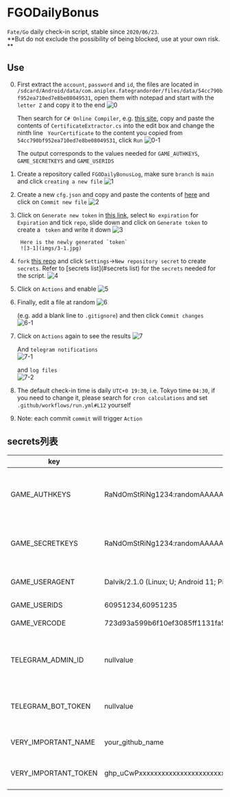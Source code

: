 # FGODailyBonus
`Fate/Go` daily check-in script, stable since `2020/06/23`.  
**But do not exclude the possibility of being blocked, use at your own risk. **

## Use
0. First extract the `account`, `password` and `id`, the files are located in `/sdcard/Android/data/com.aniplex.fategrandorder/files/data/54cc790bf952ea710ed7e8be08049531`, open them with notepad and start with the `letter Z` and copy it to the end
      ![0](imgs/0.jpg)
   
      Then search for `C# Online Compiler`, e.g. [this site](https://www.onlinegdb.com/online_csharp_compiler), copy and paste the contents of `CertificateExtractor.cs` into the edit box and change the ninth line ` YourCertificate` to the content you copied from `54cc790bf952ea710ed7e8be08049531`, click `Run`
      ![0-1](imgs/0-1.jpg) 

      The output corresponds to the values needed for `GAME_AUTHKEYS`, `GAME_SECRETKEYS` and `GAME_USERIDS`

1. Create a repository called `FGODailyBonusLog`, make sure `branch` is `main` and click `creating a new file`
        ![1](imgs/1.jpg)

2. Create a new `cfg.json` and copy and paste the contents of [here](https://raw.githubusercontent.com/nishuoshenme/FGODailyBonusLog/main/cfg.json) and click on `Commit new file`
        ![2](imgs/2.jpg)

3. Click on `Generate new token` in [this link](https://github.com/settings/tokens), select `No expiration` for `Expiration` and tick `repo`, slide down and click on `Generate token` to create a ` token` and write it down
        ![3](imgs/3.jpg)

        Here is the newly generated `token`  
        ![3-1](imgs/3-1.jpg)

4. `fork` [this repo](https://github.com/nishuoshenme/FGODailyBonus) and click `Settings`->`New repository secret` to create `secrets`. Refer to [secrets list](#secrets list) for the `secrets` needed for the script.
      ![4](imgs/4.jpg)

5. Click on `Actions` and enable
      ![5](imgs/5.jpg)

6. Finally, edit a file at random
      ![6](imgs/6.jpg)

      (e.g. add a blank line to `.gitignore`) and then click `Commit changes`  
      ![6-1](imgs/6-1.jpg)

7. Click on `Actions` again to see the results
      ![7](imgs/7.jpg)

      And `telegram notifications`  
      ![7-1](imgs/7-1.jpg)

      and `log files`  
      ![7-2](imgs/7-2.jpg)

8. The default check-in time is daily `UTC+0 19:30`, i.e. Tokyo time `04:30`, if you need to change it, please search for `cron calculations` and set `.github/workflows/run.yml#L12` yourself

9. Note: each commit `commit` will trigger `Action`

## secrets列表
| key                  | value                                                                 | description                                 |
|----------------------|-----------------------------------------------------------------------|---------------------------------------------|
| GAME_AUTHKEYS        | RaNdOmStRiNg1234:randomAAAAA=,RaNdOmStRiNg1235:randomAAAAA=           | 需要签到的账号，多个账号使用英文逗号","分隔 |
| GAME_SECRETKEYS      | RaNdOmStRiNg1234:randomAAAAA=,RaNdOmStRiNg1235:randomAAAAA=           | 对应的密码，多个账号使用英文逗号","分隔     |
| GAME_USERAGENT       | Dalvik/2.1.0 (Linux; U; Android 11; Pixel 5 Build/RD1A.201105.003.A1) | 伪装UA，填入nullvalue使用默认值             |
| GAME_USERIDS         | 60951234,60951235                                                     | 账号id                                      |
| GAME_VERCODE         | 723d93a599b6f10ef3085ff1131fa5679a91da924246b8ca40dded18eccaf3da      | ←填这个就行                                 |
| TELEGRAM_ADMIN_ID    | nullvalue                                                             | 接收通知的telegram id，不需要就填nullvalue  |
| TELEGRAM_BOT_TOKEN   | nullvalue                                                             | 发送通知的bot token，不需要就填nullvalue    |
| VERY_IMPORTANT_NAME  | your_github_name                                                      | 填你的github name                           |
| VERY_IMPORTANT_TOKEN | ghp_uCwPxxxxxxxxxxxxxxxxxxxxxxxxxxxxxxxx                              | 第三步申请的access token                    |
